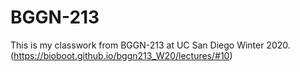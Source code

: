 # BGGN-213



This is my classwork from BGGN-213 at UC San Diego Winter 2020. (https://bioboot.github.io/bggn213_W20/lectures/#10)


